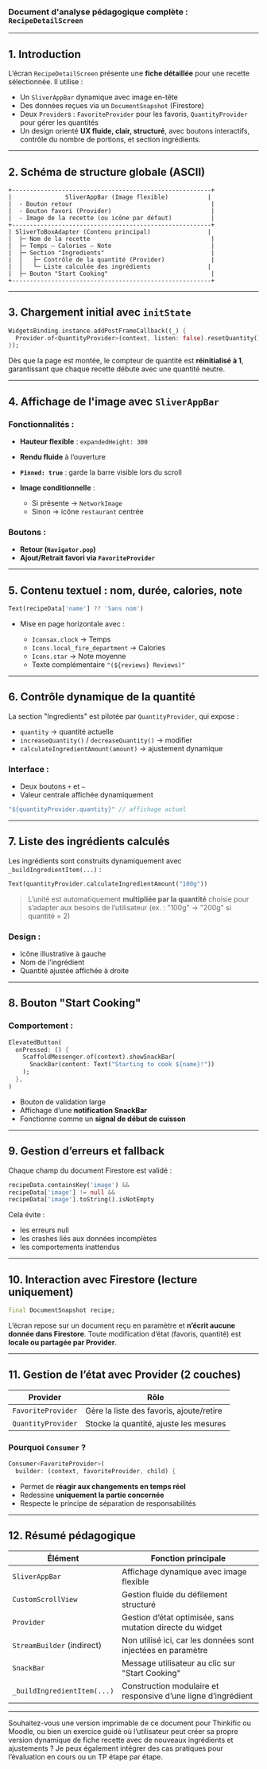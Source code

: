 ### **Document d'analyse pédagogique complète : `RecipeDetailScreen`**

---

## **1. Introduction**

L’écran `RecipeDetailScreen` présente une **fiche détaillée** pour une recette sélectionnée. Il utilise :

* Un `SliverAppBar` dynamique avec image en-tête
* Des données reçues via un `DocumentSnapshot` (Firestore)
* Deux `Provider`s : `FavoriteProvider` pour les favoris, `QuantityProvider` pour gérer les quantités
* Un design orienté **UX fluide, clair, structuré**, avec boutons interactifs, contrôle du nombre de portions, et section ingrédients.

---

## **2. Schéma de structure globale (ASCII)**

```
+--------------------------------------------------------+
|               SliverAppBar (Image flexible)           |
|  - Bouton retour                                       |
|  - Bouton favori (Provider)                            |
|  - Image de la recette (ou icône par défaut)           |
+--------------------------------------------------------+
| SliverToBoxAdapter (Contenu principal)                |
|  ├─ Nom de la recette                                  |
|  ├─ Temps – Calories – Note                            |
|  ├─ Section "Ingredients"                              |
|  │   ├─ Contrôle de la quantité (Provider)             |
|  │   └─ Liste calculée des ingrédients                |
|  ├─ Bouton "Start Cooking"                             |
+--------------------------------------------------------+
```

---

## **3. Chargement initial avec `initState`**

```dart
WidgetsBinding.instance.addPostFrameCallback((_) {
  Provider.of<QuantityProvider>(context, listen: false).resetQuantity();
});
```

Dès que la page est montée, le compteur de quantité est **réinitialisé à 1**, garantissant que chaque recette débute avec une quantité neutre.

---

## **4. Affichage de l'image avec `SliverAppBar`**

### Fonctionnalités :

* **Hauteur flexible** : `expandedHeight: 300`
* **Rendu fluide** à l’ouverture
* **`Pinned: true`** : garde la barre visible lors du scroll
* **Image conditionnelle** :

  * Si présente → `NetworkImage`
  * Sinon → icône `restaurant` centrée

### Boutons :

* **Retour (`Navigator.pop`)**
* **Ajout/Retrait favori via `FavoriteProvider`**

---

## **5. Contenu textuel : nom, durée, calories, note**

```dart
Text(recipeData['name'] ?? 'Sans nom')
```

* Mise en page horizontale avec :

  * `Iconsax.clock` → Temps
  * `Icons.local_fire_department` → Calories
  * `Icons.star` → Note moyenne
  * Texte complémentaire `"(${reviews} Reviews)"`

---

## **6. Contrôle dynamique de la quantité**

La section "Ingredients" est pilotée par `QuantityProvider`, qui expose :

* `quantity` → quantité actuelle
* `increaseQuantity()` / `decreaseQuantity()` → modifier
* `calculateIngredientAmount(amount)` → ajustement dynamique

### Interface :

* Deux boutons `+` et `–`
* Valeur centrale affichée dynamiquement

```dart
"${quantityProvider.quantity}" // affichage actuel
```

---

## **7. Liste des ingrédients calculés**

Les ingrédients sont construits dynamiquement avec `_buildIngredientItem(...)` :

```dart
Text(quantityProvider.calculateIngredientAmount("100g"))
```

> L’unité est automatiquement **multipliée par la quantité** choisie pour s’adapter aux besoins de l’utilisateur (ex. : "100g" → "200g" si quantité = 2)

### Design :

* Icône illustrative à gauche
* Nom de l’ingrédient
* Quantité ajustée affichée à droite

---

## **8. Bouton "Start Cooking"**

### Comportement :

```dart
ElevatedButton(
  onPressed: () {
    ScaffoldMessenger.of(context).showSnackBar(
      SnackBar(content: Text("Starting to cook ${name}!"))
    );
  },
)
```

* Bouton de validation large
* Affichage d’une **notification SnackBar**
* Fonctionne comme un **signal de début de cuisson**

---

## **9. Gestion d’erreurs et fallback**

Chaque champ du document Firestore est validé :

```dart
recipeData.containsKey('image') &&
recipeData['image'] != null &&
recipeData['image'].toString().isNotEmpty
```

Cela évite :

* les erreurs null
* les crashes liés aux données incomplètes
* les comportements inattendus

---

## **10. Interaction avec Firestore (lecture uniquement)**

```dart
final DocumentSnapshot recipe;
```

L’écran repose sur un document reçu en paramètre et **n’écrit aucune donnée dans Firestore**. Toute modification d’état (favoris, quantité) est **locale ou partagée par Provider**.

---

## **11. Gestion de l’état avec Provider (2 couches)**

| Provider           | Rôle                                     |
| ------------------ | ---------------------------------------- |
| `FavoriteProvider` | Gère la liste des favoris, ajoute/retire |
| `QuantityProvider` | Stocke la quantité, ajuste les mesures   |

### Pourquoi `Consumer` ?

```dart
Consumer<FavoriteProvider>(
  builder: (context, favoriteProvider, child) {
```

* Permet de **réagir aux changements en temps réel**
* Redessine **uniquement la partie concernée**
* Respecte le principe de séparation de responsabilités

---

## **12. Résumé pédagogique**

| Élément                     | Fonction principale                                           |
| --------------------------- | ------------------------------------------------------------- |
| `SliverAppBar`              | Affichage dynamique avec image flexible                       |
| `CustomScrollView`          | Gestion fluide du défilement structuré                        |
| `Provider`                  | Gestion d’état optimisée, sans mutation directe du widget     |
| `StreamBuilder` (indirect)  | Non utilisé ici, car les données sont injectées en paramètre  |
| `SnackBar`                  | Message utilisateur au clic sur "Start Cooking"               |
| `_buildIngredientItem(...)` | Construction modulaire et responsive d’une ligne d’ingrédient |

---

Souhaitez-vous une version imprimable de ce document pour Thinkific ou Moodle, ou bien un exercice guidé où l’utilisateur peut créer sa propre version dynamique de fiche recette avec de nouveaux ingrédients et ajustements ? Je peux également intégrer des cas pratiques pour l’évaluation en cours ou un TP étape par étape.
